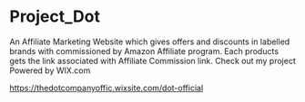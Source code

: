 # Project_Dot

An Affiliate Marketing Website which gives offers and discounts in labelled brands with commissioned by Amazon Affiliate program. Each products gets the link associated with Affiliate Commission link.
Check out my project Powered by WIX.com

https://thedotcompanyoffic.wixsite.com/dot-official

